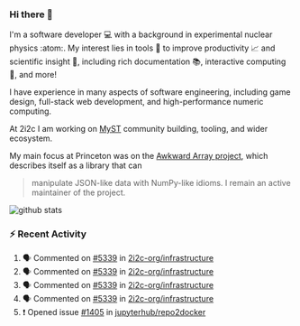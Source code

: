 ### Hi there 👋 

I'm a software developer 💻 with a background in experimental nuclear physics :atom:. My interest lies in tools :wrench: to improve productivity :chart_with_upwards_trend: and scientific insight :telescope:, including rich documentation 📚, interactive computing 🧮, and more! 

I have experience in many aspects of software engineering, including game design, full-stack web development, and high-performance numeric computing. 

At 2i2c I am working on [MyST](https://github.com/jupyter-book/mystmd) community building, tooling, and wider ecosystem. 

My main focus at Princeton was on the [Awkward Array project](awkward-array.org/), which describes itself as a library that can 
> manipulate JSON-like data with NumPy-like idioms. I remain an active maintainer of the project. 

![github stats](https://github-readme-stats.vercel.app/api?username=agoose77&show_icons=true&hide_rank=true&hide_title=true&bg_color=30,e76445,904e95&text_color=efe3ec&icon_color=efe3ec)
<!--
**agoose77/agoose77** is a ✨ _special_ ✨ repository because its `README.md` (this file) appears on your GitHub profile.

Here are some ideas to get you started:

- 🔭 I’m currently working on ...
- 🌱 I’m currently learning ...
- 👯 I’m looking to collaborate on ...
- 🤔 I’m looking for help with ...
- 💬 Ask me about ...
- 📫 How to reach me: ...
- 😄 Pronouns: ...
- ⚡ Fun fact: ...
-->

### :zap: Recent Activity

<!--START_SECTION:activity-->
1. 🗣 Commented on [#5339](https://github.com/2i2c-org/infrastructure/issues/5339#issuecomment-2631383325) in [2i2c-org/infrastructure](https://github.com/2i2c-org/infrastructure)
2. 🗣 Commented on [#5339](https://github.com/2i2c-org/infrastructure/issues/5339#issuecomment-2631378254) in [2i2c-org/infrastructure](https://github.com/2i2c-org/infrastructure)
3. 🗣 Commented on [#5339](https://github.com/2i2c-org/infrastructure/issues/5339#issuecomment-2631199252) in [2i2c-org/infrastructure](https://github.com/2i2c-org/infrastructure)
4. 🗣 Commented on [#5339](https://github.com/2i2c-org/infrastructure/issues/5339#issuecomment-2630715680) in [2i2c-org/infrastructure](https://github.com/2i2c-org/infrastructure)
5. ❗ Opened issue [#1405](https://github.com/jupyterhub/repo2docker/issues/1405) in [jupyterhub/repo2docker](https://github.com/jupyterhub/repo2docker)
<!--END_SECTION:activity-->
